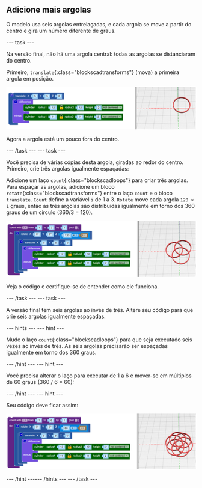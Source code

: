 ## Adicione mais argolas

O modelo usa seis argolas entrelaçadas, e cada argola se move a partir do centro e gira um número diferente de graus.

--- task ---

Na versão final, não há uma argola central: todas as argolas se distanciaram do centro.

Primeiro, `translate`{:class="blockscadtransforms"} (mova) a primeira argola em posição.

![captura de tela](images/pendant-translate.png)

Agora a argola está um pouco fora do centro.

--- /task --- --- task ---

Você precisa de várias cópias desta argola, giradas ao redor do centro. Primeiro, crie três argolas igualmente espaçadas:

Adicione um laço `count`{:class="blockscadloops"} para criar três argolas. Para espaçar as argolas, adicione um bloco `rotate`{:class="blockscadtransforms"} entre o laço `count` e o bloco `translate`. `Count` define a variável `i` de 1 a 3. `Rotate` move cada argola `120 × i` graus, então as três argolas são distribuídas igualmente em torno dos 360 graus de um círculo (360/3 = 120).

![capturas de tela](images/pendant-3-hoops.png)

Veja o código e certifique-se de entender como ele funciona.

--- /task --- --- task ---

A versão final tem seis argolas ao invés de três. Altere seu código para que crie seis argolas igualmente espaçadas.

--- hints ---
 --- hint ---

Mude o laço `count`{:class="blockscadloops"} para que seja executado seis vezes ao invés de três. As seis argolas precisarão ser espaçadas igualmente em torno dos 360 graus.

--- /hint --- --- hint ---

Você precisa alterar o laço para executar de 1 a 6 e mover-se em múltiplos de 60 graus (360 / 6 = 60):

--- /hint --- --- hint ---

Seu código deve ficar assim:

![captura de tela](images/pendant-6-hoops.png)

--- /hint ------ /hints --- --- /task ---	
	
